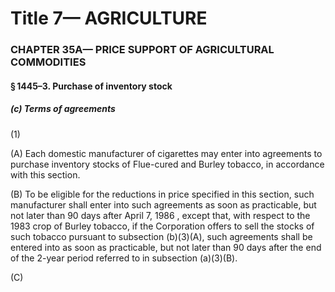 
# Title 7— AGRICULTURE
### CHAPTER 35A— PRICE SUPPORT OF AGRICULTURAL COMMODITIES
#### § 1445–3. Purchase of inventory stock
##### (c) Terms of agreements

(1)

(A) Each domestic manufacturer of cigarettes may enter into agreements to purchase inventory stocks of Flue-cured and Burley tobacco, in accordance with this section.

(B) To be eligible for the reductions in price specified in this section, such manufacturer shall enter into such agreements as soon as practicable, but not later than 90 days after April 7, 1986 , except that, with respect to the 1983 crop of Burley tobacco, if the Corporation offers to sell the stocks of such tobacco pursuant to subsection (b)(3)(A), such agreements shall be entered into as soon as practicable, but not later than 90 days after the end of the 2-year period referred to in subsection (a)(3)(B).

(C)
